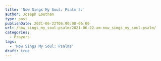 ```yaml
---
title: 'Now Sings My Soul: Psalm 3:'
author: Joseph Louthan
type: post
publishDate: 2021-06-22T06:00:00-06:00
url: /now_sings_my_soul-psalm/2021-06-22-am-now_sings_my_soul-psalm/
categories:
  - Prayers
tags:
  - 'Now Sings My Soul: Psalms'
draft: true
---
```

<pre>
<div style="font-variant: small-caps;">

</div>

</pre>
